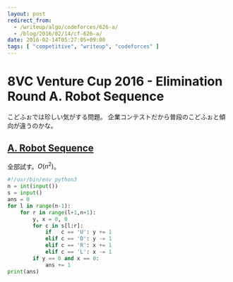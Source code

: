 ```yaml
---
layout: post
redirect_from:
  - /writeup/algo/codeforces/626-a/
  - /blog/2016/02/14/cf-626-a/
date: 2016-02-14T05:27:05+09:00
tags: [ "competitive", "writeup", "codeforces" ]
---
```


# 8VC Venture Cup 2016 - Elimination Round A. Robot Sequence

こどふぉでは珍しい気がする問題。
企業コンテストだから普段のこどふぉと傾向が違うのかな。

## [A. Robot Sequence](http://codeforces.com/contest/626/problem/A)

全部試す。$O(n^2)$。

``` python
#!/usr/bin/env python3
n = int(input())
s = input()
ans = 0
for l in range(n-1):
    for r in range(l+1,n+1):
        y, x = 0, 0
        for c in s[l:r]:
            if   c == 'U': y += 1
            elif c == 'D': y -= 1
            elif c == 'R': x += 1
            elif c == 'L': x -= 1
        if y == 0 and x == 0:
            ans += 1
print(ans)
```

